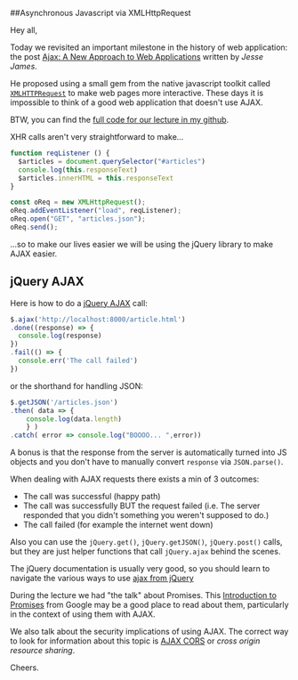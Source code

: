 ##Asynchronous Javascript via XMLHttpRequest

Hey all,

Today we revisited an important milestone in the history of web application: the post [Ajax: A New Approach to Web Applications](http://adaptivepath.org/ideas/ajax-new-approach-web-applications/) written by _Jesse James_.  

He proposed using a small gem from the native javascript toolkit called [`XMLHTTPRequest`](https://developer.mozilla.org/en-US/docs/Web/API/XMLHttpRequest/Using_XMLHttpRequest) to make web pages more interactive.  These days it is impossible to think of a good web application that doesn't use AJAX.

BTW, you can find the [full code for our lecture in my github](https://github.com/jugonzal/lhl-lectures/tree/master/w3d3-ajax).

XHR calls aren't very straightforward to make...

```javascript
function reqListener () {
  $articles = document.querySelector("#articles")
  console.log(this.responseText)
  $articles.innerHTML = this.responseText
}

const oReq = new XMLHttpRequest();
oReq.addEventListener("load", reqListener);
oReq.open("GET", "articles.json");
oReq.send();
```

...so to make our lives easier we will be using the jQuery library to make AJAX easier.

## jQuery AJAX

Here is how to do a [jQuery AJAX](http://api.jquery.com/jQuery.ajax/) call:

```javascript
$.ajax('http://localhost:8000/article.html')
.done((response) => {
  console.log(response)
})
.fail(() => {
  console.err('The call failed')
})
```

or the shorthand for handling JSON:

```javascript
$.getJSON('/articles.json')
.then( data => { 
    console.log(data.length) 
    } )
.catch( error => console.log("BOOOO... ",error))
```

A bonus is that the response from the server is automatically turned into JS objects and you don't have to manually convert `response` via `JSON.parse()`.

When dealing with AJAX requests there exists a min of 3 outcomes:

* The call was successful (happy path)
* The call was successfully BUT the request failed (i.e. The server responded that you didn't something you weren't supposed to do.)
* The call failed (for example the internet went down)

Also you can use the `jQuery.get()`, `jQuery.getJSON()`, `jQuery.post()` calls, but they are just helper functions that call `jQuery.ajax` behind the scenes.

The jQuery documentation is usually very good, so you should learn to navigate the various ways to use [ajax from jQuery](http://api.jquery.com/jquery.ajax/)

During the lecture we had "the talk" about Promises.  This [Introduction to Promises](https://developers.google.com/web/fundamentals/primers/promises) from Google may be a good place to read about them, 
particularly in the context of using them with AJAX.

We also talk about the security implications of using AJAX. The correct way to 
look for information about this topic is [AJAX CORS](https://stackoverflow.com/questions/5750696/how-to-get-a-cross-origin-resource-sharing-cors-post-request-working)
or _cross origin resource sharing_.

Cheers.
